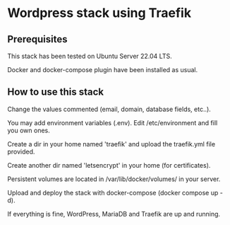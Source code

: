 # Wordpress stack using Traefik

## Prerequisites

This stack has been tested on Ubuntu Server 22.04 LTS.

Docker and docker-compose plugin have been installed as usual.

## How to use this stack

Change the values commented (email, domain, database fields, etc..).

You may add environment variables (.env). Edit /etc/environment and fill you own ones.

Create a dir in your home named 'traefik' and upload the traefik.yml file provided.

Create another dir named 'letsencrypt' in your home (for certificates).

Persistent volumes are located in /var/lib/docker/volumes/ in your server.

Upload and deploy the stack with docker-compose (docker compose up -d).

If everything is fine, WordPress, MariaDB and Traefik are up and running.
